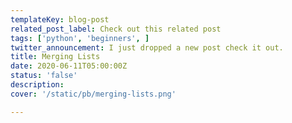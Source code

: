 ```yaml
---
templateKey: blog-post
related_post_label: Check out this related post
tags: ['python', 'beginners', ]
twitter_announcement: I just dropped a new post check it out.
title: Merging Lists
date: 2020-06-11T05:00:00Z
status: 'false'
description:
cover: '/static/pb/merging-lists.png'

---
```


<!--
<p style='text-align: center'>
<a href='https://waylonwalker.com/merging-lists'>
  <img
    style='width:500px; max-width:80%; margin: auto;'
    src="https://waylonwalker.com/merging-lists.png"
    alt="Read more from the Merging Lists article"
  />
  </a>
</p>

-->
